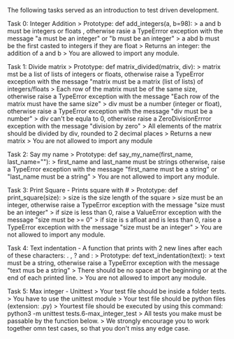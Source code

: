 The following tasks served as an introduction to test driven development.

Task 0: Integer Addition
	> Prototype: def add_integers(a, b=98):
	> a and b must be integers or floats , otherwise rasie a TypeErrror exception with the message "a must be an integer" or "b must be an integer"
	> a abd b must be the first casted to integers if they are float
	> Returns an integer: the addition of a and b
	> You are allowed to import any module.

Task 1: Divide matrix
	> Prototype: def matrix_divided(matrix, div):
	> matrix mst be a list of lists of integers or floats, otherwise raise a TypeError exception with the message  "matrix must be a matrix (list of lists) of integers/floats
	> Each row of the matrix must be of the same size, otherwise raise a TypeError exception with the message "Each row of the matrix must have the same size"
	> div must be a number (integer or float), otherwise raise a TypeError exception with the message "div must be a number"
	> div can't be equla to 0, otherwise raise a ZeroDivisionErrror exception with the message "division by zero"
	> All elements of the matrix should be divided by div, rounded to 2 decimal places
	> Returns a new matrix
	> You are not allowed to import any module

Task 2: Say my name
	> Prototype: def say_my_name(first_name, last_name=""):
	> first_name and last_name must be strings otherwise, raise a TypeError exception with the message "first_name must be a string" or "last_name must be a string"
	> You are not allowed to import any module.

Task 3: Print Square - Prints square with #
	> Prototype: def print_square(size):
	> size is the size length of the square
	> size must be an integer, otherwise raise a TypeError exception with the message "size must be an integer"
	> if size is less than 0, raise a ValueError exception with the message "size must be >= 0"
	> if size is s afloat and is less than 0, raise a TypeError exception with the message "size must be an integer"
	> You are not allowed to import any module.

Task 4: Text indentation - A function that prints with 2 new lines after each of these characters: . , ? and :
	> Prototype: def text_indentation(text):
	> text must be a string, otherwise raise a TypeError exception with the message "text mus be a string"
	> There should be no space at the beginning or at the end of each printed line.
	> You are not allowed to import any module.

Task 5: Max integer - Unittest
	> Your test file should be inside a folder tests.
	> You have to use the unittest module
	> Your test file should be python files (extension: .py)
	> Yourtest file should be executed by using this command: python3 -m unittest tests.6-max_integer_test
	> All tests you make must be passable by the function below.
	> We strongly encourage you to work together omn test cases, so that you don't miss any edge case.


